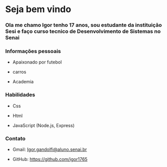 
# Seja bem vindo


### Ola me chamo Igor tenho 17 anos, sou estudante da instituição Sesi e faço curso tecnico de Desenvolvimento de Sistemas no Senai

### Informações pessoais

- Apaixonado por futebol

 - carros

- Academia

### Habilidades
- Css

- Html

- JavaScript (Node.js, Express)

### Contato

- Gmail: Igor.gandolfi@aluno.senai.br

- GitHub: https://github.com/igor1765

